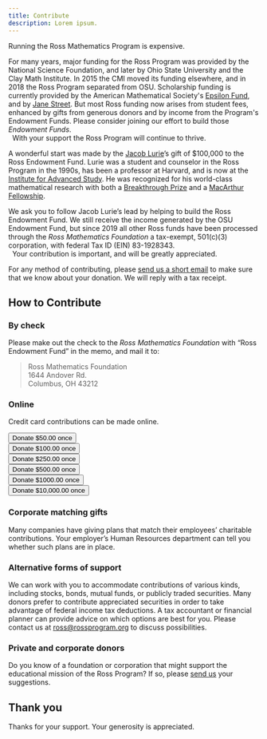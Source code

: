 ```yaml
---
title: Contribute
description: Lorem ipsum.
---
```

Running the Ross Mathematics Program is expensive.

For many years, major funding for the Ross Program was provided by the National Science Foundation, 
and later by Ohio State University and the Clay Math Institute.  In 2015 the CMI moved its funding elsewhere, 
and in 2018 the Ross Program separated from OSU.  Scholarship funding is currently provided by the 
American Mathematical Society's [Epsilon Fund](http://www.ams.org/programs/edu-support/epsilon/emp-epsilon), 
and by [Jane Street](https://www.janestreet.com).  But most Ross funding now arises from student fees, 
enhanced by gifts from generous donors and by income from the Program's Endowment Funds. 
Please consider joining our effort to build those _Endowment Funds_. <br>
&nbsp; With your support the Ross Program will continue to thrive.

A wonderful start was made by the [Jacob Lurie](http://en.wikipedia.org/wiki/Jacob_Lurie)’s gift of $100,000 to the Ross Endowment Fund. Lurie was a student and counselor in the Ross Program in the 1990s, has been a professor at Harvard, and is now at the [Institute for Advanced Study](https://www.ias.edu/scholars/lurie).  He was recognized for his world-class mathematical research with both 
a [Breakthrough Prize](http://en.wikipedia.org/wiki/Breakthrough_Prize_in_Mathematics) and 
a [MacArthur Fellowship](http://www.macfound.org/fellows/class/class-2014/).

We ask you to follow Jacob Lurie’s lead by helping to build the Ross Endowment Fund. We still receive the income generated by the OSU Endowment Fund, 
but since 2019 all other Ross funds have been processed through the _Ross Mathematics Foundation_ 
a tax-exempt, 501(c)(3) corporation, with federal Tax ID (EIN) 83-1928343.  <br>
&nbsp; Your contribution is important, and will be greatly appreciated. 

For any method of contributing, please [send us a short email](mailto:ross@rossprogram.org) 
to make sure that we know about your donation. We will reply with a tax receipt. 

## How to Contribute

### By check

Please make out the check to the _Ross Mathematics Foundation_ with “Ross Endowment Fund” in the memo, and mail it to:

> Ross Mathematics Foundation  
> 1644 Andover Rd.  
> Columbus, OH 43212

### Online

Credit card contributions can be made online.

<script src="https://js.stripe.com/v3/"></script>

<section class="container">
            <button
              data-checkout-mode="payment"
              data-price-id="sku_If7ZrcBWCq94uo"
            >
              Donate $50.00 once
            </button><br/>
            <button
              data-checkout-mode="payment"
              data-price-id="sku_If7ZnOt6T0Glqv"
            >
              Donate $100.00 once
            </button><br/>
            <button
              data-checkout-mode="payment"
              data-price-id="sku_If7a7ZTEGdGwl0"
            >
              Donate $250.00 once
            </button><br/>
            <button
              data-checkout-mode="payment"
              data-price-id="sku_If7at30yUCHmK3"
            >
              Donate $500.00 once
            </button><br/>
            <button
              data-checkout-mode="payment"
              data-price-id="sku_If7ahu3GxrQTrv"
            >
              Donate $1000.00 once
            </button><br/>
            <button
              data-checkout-mode="payment"
              data-price-id="sku_NuZ52lS7ioMoUy"
            >
              Donate $10,000.00 once
            </button><br/>  
          </section>
<div id="error-message"></div>		  

<script>
      // Replace with your own publishable key: https://dashboard.stripe.com/test/apikeys
      var PUBLISHABLE_KEY = 'pk_live_EVv0HE4EnEnGBfjY2iBzPnuS003Q0UNubO';
      // Replace with the domain you want your users to be redirected back to after payment
      var DOMAIN = location.href.replace(/[^/]*$/, '');

      if (PUBLISHABLE_KEY === 'pk_test_Tr8olTkdFnnJVywwhNPHwnHK00HkHV4tnP') {
        console.log(
          'Replace the hardcoded publishable key with your own publishable key: https://dashboard.stripe.com/test/apikeys'
        );
      }

      var stripe = Stripe(PUBLISHABLE_KEY);

      // Handle any errors from Checkout
      var handleResult = function (result) {
        if (result.error) {
          var displayError = document.getElementById('error-message');
          displayError.textContent = result.error.message;
        }
      };

      document.querySelectorAll('button').forEach(function (button) {
        button.addEventListener('click', function (e) {
          var mode = e.target.dataset.checkoutMode;
          var priceId = e.target.dataset.priceId;
          var items = [{ price: priceId, quantity: 1 }];

          // Make the call to Stripe.js to redirect to the checkout page
          // with the sku or plan ID.
          stripe
            .redirectToCheckout({
              mode: mode,
              lineItems: items,
              successUrl:
                DOMAIN + 'success/?session_id={CHECKOUT_SESSION_ID}',
              cancelUrl:
                DOMAIN + 'canceled/?session_id={CHECKOUT_SESSION_ID}',
            })
            .then(handleResult);
        });
      });
</script>



### Corporate matching gifts

Many companies have giving plans that match their employees’ charitable contributions. 
Your employer’s Human Resources department can tell you whether such plans are in place.

### Alternative forms of support

We can work with you to accommodate contributions of various kinds, 
including stocks, bonds, mutual funds, or publicly traded securities. 
Many donors prefer to contribute appreciated securities in order to 
take advantage of federal income tax deductions. A tax accountant or 
financial planner can provide advice on which options are best for you. 
Please contact us at [ross@rossprogram.org](mailto:ross@rossprogram.org) to discuss possibilities.

### Private and corporate donors

Do you know of a foundation or corporation that might support the educational mission 
of the Ross Program? If so, please [send us](mailto:ross@rossprogram.org) your suggestions.

## Thank you

Thanks for your support. Your generosity is appreciated.
